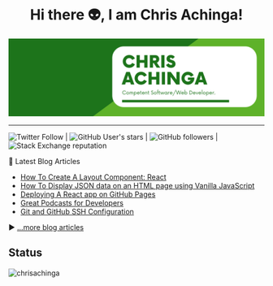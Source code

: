 <h1 align="center">
Hi there 👽, I am Chris Achinga!
</h1>

![chris-achinga](cover.png)

<hr />

![Twitter Follow](https://img.shields.io/twitter/follow/achinga_chris?style=social) | ![GitHub User's stars](https://img.shields.io/github/stars/ChrisAchinga?style=social) | ![GitHub followers](https://img.shields.io/github/followers/ChrisAchinga?style=social) | ![Stack Exchange reputation](https://img.shields.io/stackexchange/stackoverflow/r/11450095)

📘 Latest Blog Articles

<!-- BLOG-POST-LIST:START -->
- [How To Create A Layout Component: React](https://chrisdevcode.hashnode.dev/how-to-create-a-layout-component-react)
- [How To Display JSON data on an HTML page using Vanilla JavaScript](https://chrisdevcode.hashnode.dev/how-to-display-json-data-on-an-html-page-using-vanilla-javascript)
- [Deploying A React app on GitHub Pages](https://chrisdevcode.hashnode.dev/github-pages-with-react)
- [Great Podcasts for Developers](https://chrisdevcode.hashnode.dev/great-podcasts-for-developers)
- [Git and GitHub SSH Configuration](https://chrisdevcode.hashnode.dev/git-and-github-ssh-configuration)
<!-- BLOG-POST-LIST:END -->

▶ [...more blog articles](https://chrisdevcode.hashnode.dev/)

## Status

<p><img align="center" src="https://github-readme-streak-stats.herokuapp.com/?user=chrisachinga&" alt="chrisachinga" /></p>
